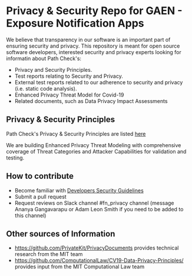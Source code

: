 # Privacy & Security Repo for GAEN - Exposure Notification Apps 

We believe that transparency in our software is an important part of ensuring security and privacy. This repository is meant for open source software developers, interested security and privacy experts looking for informatin about Path Check's:

* Privacy and Security Principles.  
* Test reports relating to Security and Privacy.
* External test reports related to our adherence to security and privacy (i.e. static code analysis).
* Enhanced Privacy Threat Model for Covid-19
* Related documents, such as Data Privacy Impact Assessments

## Privacy & Security Principles

Path Check's Privacy & Security Principles are listed [here](https://github.com/Path-Check/privacy-security-GAEN/blob/master/principles/1_Privacy.md)

We are building Enhanced Privacy Threat Modeling with comprehensive coverage of Threat Categories and Attacker Capabilities for validation and testing. 

## How to contribute
* Become familiar with [Developers Security Guidelines](./developers_security_guidlines/README.md)
* Submit a pull request
* Request reviews on Slack channel #fn_privacy channel (message Ananya Gangavarapu or Adam Leon Smith if you need to be added to this channel)

## Other sources of Information

* https://github.com/PrivateKit/PrivacyDocuments provides technical research from the MIT team
* https://github.com/ComputationalLaw/CV19-Data-Privacy-Principles/ provides input from the MIT Computational Law team
